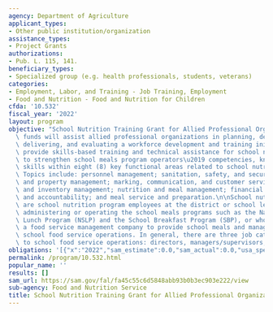 ```yaml
---
agency: Department of Agriculture
applicant_types:
- Other public institution/organization
assistance_types:
- Project Grants
authorizations:
- Pub. L. 115, 141.
beneficiary_types:
- Specialized group (e.g. health professionals, students, veterans)
categories:
- Employment, Labor, and Training - Job Training, Employment
- Food and Nutrition - Food and Nutrition for Children
cfda: '10.532'
fiscal_year: '2022'
layout: program
objective: "School Nutrition Training Grant for Allied Professional Organizations\
  \ funds will assist allied professional organizations in planning, developing, promoting,\
  \ delivering, and evaluating a workforce development and training initiative to\
  \ provide skills-based training and technical assistance for school nutrition professionals\
  \ to strengthen school meals program operators\u2019 competencies, knowledge, and\
  \ skills within eight (8) key functional areas related to school nutrition operations.\
  \ Topics include: personnel management; sanitation, safety, and security; facility\
  \ and property management; marking, communication, and customer service; procurement\
  \ and inventory management; nutrition and meal management; financial management\
  \ and accountability; and meal service and preparation.\n\nSchool nutrition professionals\
  \ are school nutrition program employees at the district or school level who are\
  \ administering or operating the school meals programs such as the National School\
  \ Lunch Program (NSLP) and the School Breakfast Program (SBP), or who contract with\
  \ a food service management company to provide school meals and manage aspects of\
  \ school food service operations. In general, there are three job categories related\
  \ to school food service operations: directors, managers/supervisors, and staff."
obligations: '[{"x":"2022","sam_estimate":0.0,"sam_actual":0.0,"usa_spending_actual":0.0},{"x":"2023","sam_estimate":0.0,"sam_actual":0.0,"usa_spending_actual":0.0},{"x":"2024","sam_estimate":0.0,"sam_actual":0.0,"usa_spending_actual":0.0}]'
permalink: /program/10.532.html
popular_name: ''
results: []
sam_url: https://sam.gov/fal/fa45c55c6d5848abb93b0b3ec903e222/view
sub-agency: Food and Nutrition Service
title: School Nutrition Training Grant for Allied Professional Organizations
---
```

